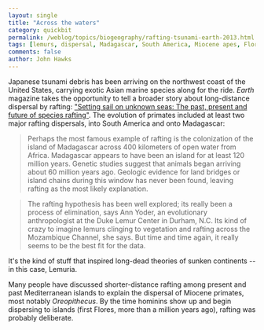 ```yaml
---
layout: single 
title: "Across the waters" 
category: quickbit
permalink: /weblog/topics/biogeography/rafting-tsunami-earth-2013.html
tags: [lemurs, dispersal, Madagascar, South America, Miocene apes, Flores, biogeography] 
comments: false 
author: John Hawks 
---
```


Japanese tsunami debris has been arriving on the northwest coast of the United States, carrying exotic Asian marine species along for the ride. <em>Earth</em> magazine takes the opportunity to tell a broader story about long-distance dispersal by rafting: <a href="http://www.earthmagazine.org/article/setting-sail-unknown-seas-past-present-and-future-species-rafting">"Setting sail on unknown seas: The past, present and future of species rafting"</a>. The evolution of primates included at least two major rafting dispersals, into South America and onto Madagascar: 

<blockquote>Perhaps the most famous example of rafting is the colonization of the island of Madagascar across 400 kilometers of open water from Africa. Madagascar appears to have been an island for at least 120 million years. Genetic studies suggest that animals began arriving about 60 million years ago. Geologic evidence for land bridges or island chains during this window has never been found, leaving rafting as the most likely explanation.</blockquote>

<blockquote>The rafting hypothesis has been well explored; its really been a process of elimination, says Ann Yoder, an evolutionary anthropologist at the Duke Lemur Center in Durham, N.C. Its kind of crazy to imagine lemurs clinging to vegetation and rafting across the Mozambique Channel, she says. But time and time again, it really seems to be the best fit for the data.</blockquote>

It's the kind of stuff that inspired long-dead theories of sunken continents -- in this case, Lemuria. 

Many people have discussed shorter-distance rafting among present and past Mediterranean islands to explain the dispersal of Miocene primates, most notably <em>Oreopithecus</em>. By the time hominins show up and begin dispersing to islands (first Flores, more than a million years ago), rafting was probably deliberate. 

